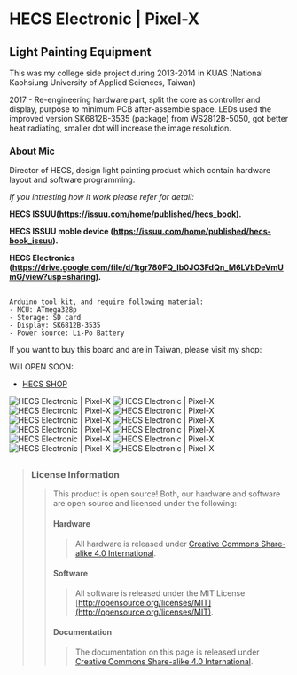 HECS Electronic | Pixel-X
==============================================

## Light Painting Equipment

This was my college side project during 2013-2014 in KUAS (National Kaohsiung University of Applied Sciences, Taiwan)

2017 - Re-engineering hardware part, split the core as controller and display, purpose to minimum PCB after-assemble space. LEDs used the improved version SK6812B-3535 (package) from WS2812B-5050, got better heat radiating, smaller dot will increase the image resolution.


### **About Mic**

Director of HECS, design light painting product which contain hardware layout and software programming.

_If you intresting how it work please refer for detail:_

**HECS ISSUU(https://issuu.com/home/published/hecs_book).**

**HECS ISSUU moble device (https://issuu.com/home/published/hecs-book_issuu).**

**HECS Electronics (https://drive.google.com/file/d/1tgr780FQ_Ib0JO3FdQn_M6LVbDeVmUmG/view?usp=sharing).**

## 

```
Arduino tool kit, and require following material:
- MCU: ATmega328p
- Storage: SD card
- Display: SK6812B-3535
- Power source: Li-Po Battery
```

If you want to buy this board and are in Taiwan, please visit my shop: 

Will OPEN SOON:
* [HECS SHOP](https://www.)


![*HECS Electronic | Pixel-X*](https://github.com/Mic-Tsai/HECS_Electronic-Pixel_X/blob/master/res/Pixel-X_1.png)
![*HECS Electronic | Pixel-X*](https://github.com/Mic-Tsai/HECS_Electronic-Pixel_X/blob/master/res/Pixel-X_2.png)
![*HECS Electronic | Pixel-X*](https://github.com/Mic-Tsai/HECS_Electronic-Pixel_X/blob/master/res/Pixel-X_3.png)
![*HECS Electronic | Pixel-X*](https://github.com/Mic-Tsai/HECS_Electronic-Pixel_X/blob/master/res/Pixel-X_4.png)
![*HECS Electronic | Pixel-X*](https://github.com/Mic-Tsai/HECS_Electronic-Pixel_X/blob/master/res/Pixel-X_5.png)
![*HECS Electronic | Pixel-X*](https://github.com/Mic-Tsai/HECS_Electronic-Pixel_X/blob/master/res/Pixel-X_6.png)
![*HECS Electronic | Pixel-X*](https://github.com/Mic-Tsai/HECS_Electronic-Pixel_X/blob/master/res/Pixel-X_7.png)
![*HECS Electronic | Pixel-X*](https://github.com/Mic-Tsai/HECS_Electronic-Pixel_X/blob/master/res/Pixel-X_8.png)
![*HECS Electronic | Pixel-X*](https://github.com/Mic-Tsai/HECS_Electronic-Pixel_X/blob/master/res/Pixel-X_9.png)
![*HECS Electronic | Pixel-X*](https://github.com/Mic-Tsai/HECS_Electronic-Pixel_X/blob/master/res/Pixel-X_10.png)
![*HECS Electronic | Pixel-X*](https://github.com/Mic-Tsai/HECS_Electronic-Pixel_X/blob/master/res/Pixel-X_Main_Control_v11-1.png)
![*HECS Electronic | Pixel-X*](https://github.com/Mic-Tsai/HECS_Electronic-Pixel_X/blob/master/res/Pixel-X_Display_v1_sk6812b-mini-3535.png)
## 


>### License Information
>>This product is open source! Both, our hardware and software are open source and licensed under the following:
>>#### Hardware
>>>All hardware is released under [Creative Commons Share-alike 4.0 International](http://creativecommons.org/licenses/by-sa/4.0/).
>>#### Software 
>>>All software is released under the MIT License [http://opensource.org/licenses/MIT](http://opensource.org/licenses/MIT).
>>#### Documentation
>>>The documentation on this page is released under [Creative Commons Share-alike 4.0 International](http://creativecommons.org/licenses/by-sa/4.0/).
